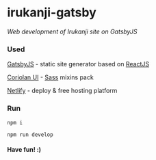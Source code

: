 # irukanji-gatsby

_Web development of Irukanji site on GatsbyJS_

### Used

[GatsbyJS](https://github.com/gatsbyjs/gatsby) - static site generator based on [ReactJS](https://facebook.github.io/react)

[Coriolan UI](https://coriolan-ui.github.io) - [Sass](http://sass-lang.com) mixins pack

[Netlify](https://www.netlify.com) - deploy & free hosting platform

### Run

`npm i`

`npm run develop`

#### Have fun! :)
